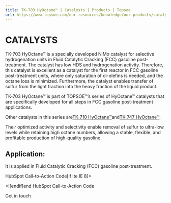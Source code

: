 ```yaml
---
title: TK-703 HyOctane™ | Catalysts | Products | Topsoe
url: https://www.topsoe.com/our-resources/knowledge/our-products/catalysts/tk-703-hyoctanetm#main-content
---
```


# CATALYSTS

TK-703 HyOctane™ is a specially developed NiMo catalyst for selective hydrogenation units in Fluid Catalytic Cracking (FCC) gasoline post-treatment. The catalyst has low HDS and hydrogenation activity. Therefore, this catalyst is excellent as a catalyst for the first reactor in FCC gasoline post-treatment units, where only saturation of di-olefins is needed, and the octane loss is minimized. Furthermore, the catalyst enables transfer of sulfur from the light fraction into the heavy fraction of the liquid product.

TK-703 HyOctane™ is part of TOPSOE™’s series of HyOctane™ catalysts that are specifically developed for all steps in FCC gasoline post-treatment applications.

Other catalysts in this series are[TK-710 HyOctane™](https://www.topsoe.com/products/catalysts/tk-710-hyoctanetm?hsLang=en)and[TK-747 HyOctane™](https://www.topsoe.com/products/catalysts/tk-747-hyoctanetm?hsLang=en).

Their optimized activity and selectivity enable removal of sulfur to ultra-low levels while retaining high octane numbers, allowing a stable, flexible, and profitable production of high-quality gasoline.

## Application:

It is applied in Fluid Catalytic Cracking (FCC) gasoline post-treatment.

HubSpot Call-to-Action Code[if lte IE 8]><div id="hs-cta-ie-element"></div><![endif][](https://cta-redirect.hubspot.com/cta/redirect/2115834/2c0c43fd-d059-47e5-87a9-44736037d531)end HubSpot Call-to-Action Code

Get in touch